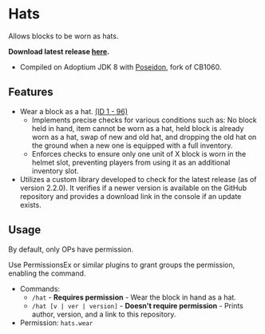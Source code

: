 # Hats
Allows blocks to be worn as hats.

<b>Download latest release [here](https://github.com/AleksandarHaralanov/Hats/releases/latest).</b>
- Compiled on Adoptium JDK 8 with [Poseidon](https://github.com/RhysB/Project-Poseidon), fork of CB1060.

## Features
- Wear a block as a hat. [(ID 1 - 96)](https://imgur.com/RIVgSD7)
  - Implements precise checks for various conditions such as: No block held in hand, item cannot be worn as a hat, held block is already worn as a hat, swap of new and old hat, and dropping the old hat on the ground when a new one is equipped with a full inventory.
  - Enforces checks to ensure only one unit of X block is worn in the helmet slot, preventing players from using it as an additional inventory slot.
- Utilizes a custom library developed to check for the latest release (as of version 2.2.0). It verifies if a newer version is available on the GitHub repository and provides a download link in the console if an update exists.

## Usage
By default, only OPs have permission.

Use PermissionsEx or similar plugins to grant groups the permission, enabling the command.
- Commands:
  - `/hat` - **Requires permission** - Wear the block in hand as a hat.
  - `/hat [v | ver | version]` - **Doesn't require permission** - Prints author, version, and a link to this repository.
- Permission: `hats.wear`